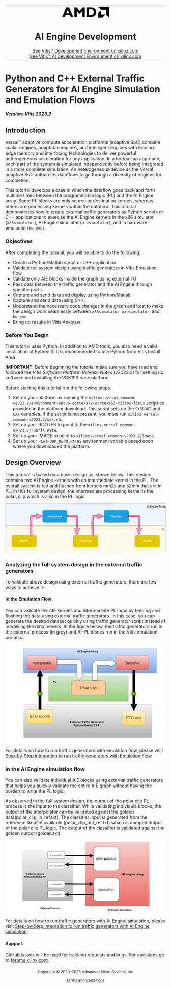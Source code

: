 <table class="sphinxhide" width="100%">
 <tr width="100%">
    <td align="center"><img src="https://raw.githubusercontent.com/Xilinx/Image-Collateral/main/xilinx-logo.png" width="30%"/><h1>AI Engine Development</h1>
    <a href="https://www.xilinx.com/products/design-tools/vitis.html">See Vitis™ Development Environment on xilinx.com</br></a>
    <a href="https://www.xilinx.com/products/design-tools/vitis/vitis-ai.html">See Vitis™ AI Development Environment on xilinx.com</a>
    </td>
 </tr>
</table>

# Python and C++ External Traffic Generators for AI Engine Simulation and Emulation Flows

***Version: Vitis 2023.2***

## Introduction

Versal™ adaptive compute acceleration platforms (adaptive SoC) combine scalar engines, adaptable engines, and intelligent engines with leading-edge memory and interfacing technologies to deliver powerful heterogeneous acceleration for any application. In a bottom-up approach, each part of the system is simulated independently before being integrated in a more complete simulation. An heterogeneous device as the Versal adaptive SoC authorizes dataflows to go through a diversity of engines for completion.

This tutorial develops a case in which the dataflow goes back and forth multiple times between the programmable logic (PL) and the AI Engine array. Some PL blocks are only source or destination kernels, whereas others are processing kernels within the dataflow. This tutorial demonstrates how to create external traffic generators as Python scripts or C++ applications to exercise the AI Engine kernels in the x86 simulator (`x86simulator`), AI Engine simulator (`aiesimulator`), and in hardware emulation (`hw_emu`).

### Objectives

After completing the tutorial, you will be able to do the following:

* Create a Python/Matlab script or C++ application.
* Validate full system design using traffic generators in Vitis Emulation flow
* Validate only AIE blocks inside the graph using external TG
* Pass data between the traffic generator and the AI Engine through specific ports.
* Capture and send data and display using Python/Matlab
* Capture and send data using C++.
* Understand the necessary code changes in the graph and host to make the design work seamlessly between `x86simulator`, `aiesimulator`, and `hw_emu`.
* Bring up results in Vitis Analyzer.

### Before You Begin

This tutorial uses Python. In addition to AMD tools, you also need a valid installation of Python 3. It is recommended to use Python from Vitis Install Area. 

**IMPORTANT**: Before beginning the tutorial make sure you have read and followed the *Vitis Software Platform Release Notes* (v2023.2) for setting up software and installing the VCK190 base platform.

Before starting this tutorial run the following steps.

1. Set up your platform by running the `xilinx-versal-common-v2023.2/environment-setup-cortexa72-cortexa53-xilinx-linux` script as provided in the platform download. This script sets up the `SYSROOT` and `CXX` variables. If the script is not present, you _must_ run `xilinx-versal-common-v2023.2/sdk.sh`.
2. Set up your ROOTFS to point to the `xilinx-versal-common-v2023.2/rootfs.ext4`.
3. Set up your IMAGE to point to `xilinx-versal-common-v2023.2/Image`.
4. Set up your `PLATFORM_REPO_PATHS` environment variable based upon where you downloaded the platform.

## Design Overview

This tutorial is based on a basic design, as shown below. This design contains two AI Engine kernels with an intermediate kernel in the PL. The overall system is fed and flushed from kernels mm2s and s2mm that are in PL. In this full system design, the intermediate processing kernel is the polar_clip which is also in the PL logic. 

![Diagram of the design](./images/full_system_design.png)

### Analyzing the full system design in the external traffic generators 

To validate above design using external traffic generators, there are few ways to acheive it-

#### In the Emulation Flow

You can validate the AIE kernels and intermediate PL logic by feeding and flushing the data using external traffic generators. In this case, you can generate the desired dataset quickly using traffic generator script instead of modelling the data movers. In the figure below, the traffic generators run in the external process (in grey) and AI-PL blocks run in the Vitis emulation process. 

![Full system etg design](images/full_system_etg_design.png)

For details on how to run traffic generators with emulation flow, please visit [Step-by-Step integration to run traffic generators with Emulation Flow](SW-HW_Emulation)

### In the AI Engine simulation flow 

You can also validate individual AIE blocks using external traffic generators that helps you quickly validate the entire AIE graph without having the burden to write the PL logic.  

As observed in the full system design, the output of the polar clip PL process is the input to the classifier. While validating individula blocks, the output of the interpolator can be validated against the golden data(polar_clip_in_ref.txt). The classifier input is generated from the reference dataset available (polar_clip_out_ref.txt)  which is dumped output of the polar clip PL logic. The output of the classifier is validated against the golden output (golden.txt). 

![Ext IO AIE](images/aie_etg_design.png)

For details on how to run traffic generators with AI Engine simulation, please visit [Step-by-Step integration to run traffic generators with AI Engine simulation](AIE_Simulation)

#### Support

GitHub issues will be used for tracking requests and bugs. For questions go to [forums.xilinx.com](http://forums.xilinx.com/).


<p class="sphinxhide" align="center"><sub>Copyright © 2020–2023 Advanced Micro Devices, Inc</sub></p>

<p class="sphinxhide" align="center"><sup><a href="https://www.amd.com/en/corporate/copyright">Terms and Conditions</a></sup></p>

